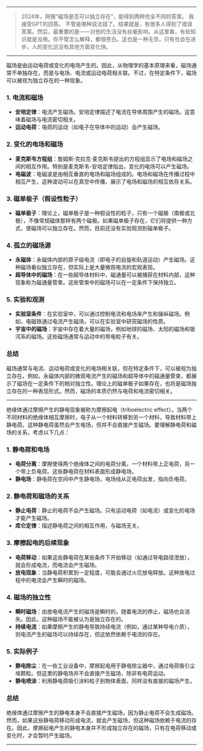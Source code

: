 
---

> 2024年，网搜“磁场是否可以独立存在”，能得到两种完全不同的答案。
> 我接受GPT的回答。
> 不管是哪种说法错了。结果就是，有很多人得到了错误答案。然后，最重要的是——对他的生活没有丝毫影响。从这里看，有些知识就是没用。你不管怎么解释，都很苍白。这也是一种无奈。只有社会在进步，人的变化远没有其他方面变化快。

---

磁场是由运动电荷或变化的电场产生的。因此，从物理学的基本原理来看，磁场通常不单独存在，而是与电场、电流或运动电荷相关联。不过，在特定条件下，磁场可以被视为独立存在的一种现象。

### 1. **电流和磁场**
   - **安培定律**：电流产生磁场。安培定律描述了电流在导体周围产生的磁场。这意味着磁场与电流密切相关。
   - **运动电荷**：电荷的运动（如电子在导体中的运动）会产生磁场。

### 2. **变化的电场和磁场**
   - **麦克斯韦方程组**：詹姆斯·克拉克·麦克斯韦提出的方程组显示了电场和磁场之间的相互作用。特别是麦克斯韦-安培定律指出，变化的电场可以产生磁场。
   - **电磁波**：电磁波是由相互垂直的电场和磁场组成的。电场和磁场在传播过程中相互产生，这种波动可以在真空中传播，展示了电场和磁场的相互依存关系。

### 3. **磁单极子（假设性粒子）**
   - **磁单极子**：理论上，磁单极子是一种假设性的粒子，只有一个磁极（南极或北极），不像常规磁体那样有两个磁极。如果磁单极子存在，它们将提供一种方式，使磁场可以独立存在。然而，目前还没有实验观测到磁单极子。

### 4. **孤立的磁场源**
   - **永磁体**：永磁体内部的原子级电流（即电子的自旋和轨道运动）产生磁场。这种磁场看似独立存在，但实际上是大量微观电流的宏观表现。
   - **超导体中的磁场**：在一些超导体材料中，磁通量可以被捕获在材料内部，这种现象称为磁通量管束。这些管束中的磁场可以在一定条件下保持独立。

### 5. **实验和观测**
   - **实验室条件**：在实验室中，可以通过控制电流和电场来产生和操纵磁场。例如，电磁铁通过电流产生磁场，可以在实验室中研究磁场的性质。
   - **宇宙中的磁场**：宇宙中存在着大量的磁场，例如地球的磁场、太阳的磁场和银河系的磁场。这些磁场通常与运动中的带电粒子有关。

### 总结
磁场通常与电流、运动电荷或变化的电场相关联，但在特定条件下，可以被视为独立存在。例如，永磁体内部的微观电流产生的磁场和超导体中的磁通量管束，都展示了磁场在一定条件下的相对独立性。理论上的磁单极子如果存在，也将是磁场独立存在的一种表现形式。然而，磁场的本质仍然与电荷和电流密切相关。

---

绝缘体通过摩擦产生的静电现象被称为摩擦起电（triboelectric effect）。当两个不同材料的绝缘体相互摩擦时，电子从一个材料转移到另一个材料，导致材料带上静电荷。这种静电荷虽然会产生电场，但并不会直接产生磁场。要理解静电荷和磁场的关系，考虑以下几点：

### 1. **静电荷和电场**
   - **电荷分离**：摩擦使得两个绝缘体之间的电荷分离，一个材料带上正电荷，另一个带上负电荷。这些静电荷在材料表面形成静电场。
   - **静电场**：静电荷在空间中产生静电场，电场线从正电荷出发，指向负电荷。

### 2. **静电荷和磁场的关系**
   - **静止电荷**：静止的电荷不会产生磁场。只有运动电荷（如电流）或变化的电场才能产生磁场。
   - **库仑定律**：描述静电荷之间的相互作用，与磁场无关。

### 3. **摩擦起电的后续现象**
   - **电荷移动**：如果这些静电荷在某些条件下开始移动（如通过导电路径泄放），就会形成电流，而电流会产生磁场。
   - **放电现象**：当静电荷积累到一定程度，可能会通过火花放电释放。这种放电过程中的电流会产生瞬时的磁场。

### 4. **磁场的独立性**
   - **瞬时磁场**：由放电电流产生的磁场是瞬时的，随着电流的停止，磁场也会消失。因此，这种磁场不能被认为是独立存在的。
   - **持续电流**：如果摩擦产生的静电导致持续电流（例如，通过某种导电介质），则电流产生的磁场可以持续存在，但这依然依赖于电流的存在。

### 5. **实际例子**
   - **静电除尘**：在一些工业设备中，摩擦起电用于静电除尘器中，通过电荷吸引尘埃颗粒。但这里的静电场并不会直接产生磁场，除非有电荷运动。
   - **静电喷涂**：利用静电荷吸引涂料粒子到物体表面，同样没有直接的磁场产生。

### 总结
绝缘体通过摩擦产生的静电本身不会直接产生磁场，因为静止电荷不会生成磁场。然而，如果这些静电荷移动形成电流，就会产生磁场，但这种磁场依赖于电流的存在。因此，摩擦起电产生的静电本身并不形成独立存在的磁场，只有在电荷移动或变化时，才会暂时产生磁场。

---





